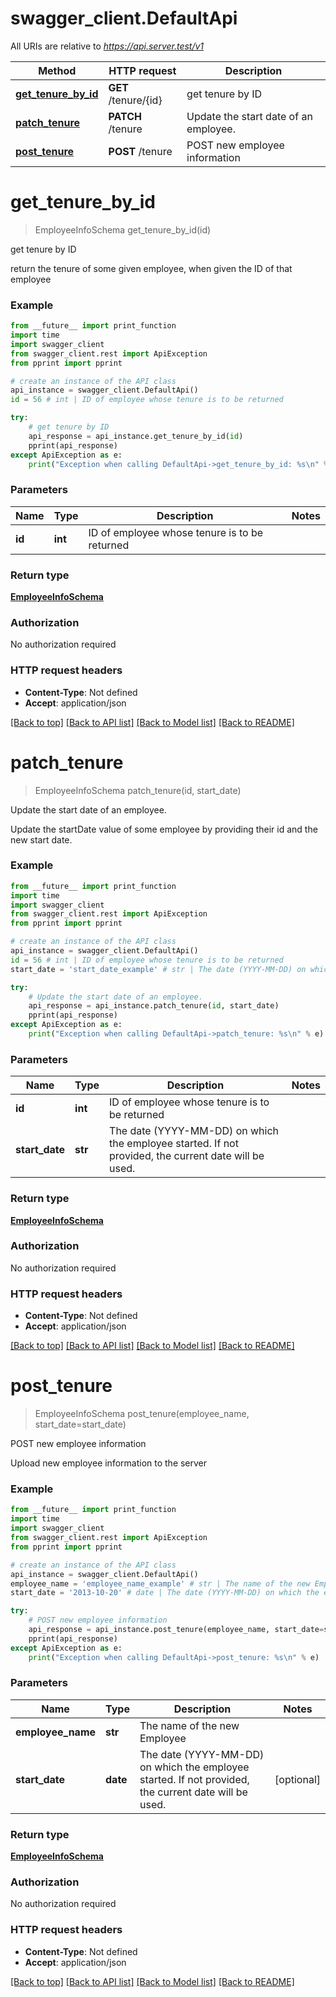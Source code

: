 # swagger_client.DefaultApi

All URIs are relative to *https://api.server.test/v1*

Method | HTTP request | Description
------------- | ------------- | -------------
[**get_tenure_by_id**](DefaultApi.md#get_tenure_by_id) | **GET** /tenure/{id} | get tenure by ID
[**patch_tenure**](DefaultApi.md#patch_tenure) | **PATCH** /tenure | Update the start date of an employee.
[**post_tenure**](DefaultApi.md#post_tenure) | **POST** /tenure | POST new employee information

# **get_tenure_by_id**
> EmployeeInfoSchema get_tenure_by_id(id)

get tenure by ID

return the tenure of some given employee, when given the ID of that employee

### Example
```python
from __future__ import print_function
import time
import swagger_client
from swagger_client.rest import ApiException
from pprint import pprint

# create an instance of the API class
api_instance = swagger_client.DefaultApi()
id = 56 # int | ID of employee whose tenure is to be returned

try:
    # get tenure by ID
    api_response = api_instance.get_tenure_by_id(id)
    pprint(api_response)
except ApiException as e:
    print("Exception when calling DefaultApi->get_tenure_by_id: %s\n" % e)
```

### Parameters

Name | Type | Description  | Notes
------------- | ------------- | ------------- | -------------
 **id** | **int**| ID of employee whose tenure is to be returned | 

### Return type

[**EmployeeInfoSchema**](EmployeeInfoSchema.md)

### Authorization

No authorization required

### HTTP request headers

 - **Content-Type**: Not defined
 - **Accept**: application/json

[[Back to top]](#) [[Back to API list]](../README.md#documentation-for-api-endpoints) [[Back to Model list]](../README.md#documentation-for-models) [[Back to README]](../README.md)

# **patch_tenure**
> EmployeeInfoSchema patch_tenure(id, start_date)

Update the start date of an employee.

Update the startDate value of some employee by providing their id and the new start date.

### Example
```python
from __future__ import print_function
import time
import swagger_client
from swagger_client.rest import ApiException
from pprint import pprint

# create an instance of the API class
api_instance = swagger_client.DefaultApi()
id = 56 # int | ID of employee whose tenure is to be returned
start_date = 'start_date_example' # str | The date (YYYY-MM-DD) on which the employee started. If not provided, the current date will be used.

try:
    # Update the start date of an employee.
    api_response = api_instance.patch_tenure(id, start_date)
    pprint(api_response)
except ApiException as e:
    print("Exception when calling DefaultApi->patch_tenure: %s\n" % e)
```

### Parameters

Name | Type | Description  | Notes
------------- | ------------- | ------------- | -------------
 **id** | **int**| ID of employee whose tenure is to be returned | 
 **start_date** | **str**| The date (YYYY-MM-DD) on which the employee started. If not provided, the current date will be used. | 

### Return type

[**EmployeeInfoSchema**](EmployeeInfoSchema.md)

### Authorization

No authorization required

### HTTP request headers

 - **Content-Type**: Not defined
 - **Accept**: application/json

[[Back to top]](#) [[Back to API list]](../README.md#documentation-for-api-endpoints) [[Back to Model list]](../README.md#documentation-for-models) [[Back to README]](../README.md)

# **post_tenure**
> EmployeeInfoSchema post_tenure(employee_name, start_date=start_date)

POST new employee information

Upload new employee information to the server

### Example
```python
from __future__ import print_function
import time
import swagger_client
from swagger_client.rest import ApiException
from pprint import pprint

# create an instance of the API class
api_instance = swagger_client.DefaultApi()
employee_name = 'employee_name_example' # str | The name of the new Employee
start_date = '2013-10-20' # date | The date (YYYY-MM-DD) on which the employee started. If not provided, the current date will be used. (optional)

try:
    # POST new employee information
    api_response = api_instance.post_tenure(employee_name, start_date=start_date)
    pprint(api_response)
except ApiException as e:
    print("Exception when calling DefaultApi->post_tenure: %s\n" % e)
```

### Parameters

Name | Type | Description  | Notes
------------- | ------------- | ------------- | -------------
 **employee_name** | **str**| The name of the new Employee | 
 **start_date** | **date**| The date (YYYY-MM-DD) on which the employee started. If not provided, the current date will be used. | [optional] 

### Return type

[**EmployeeInfoSchema**](EmployeeInfoSchema.md)

### Authorization

No authorization required

### HTTP request headers

 - **Content-Type**: Not defined
 - **Accept**: application/json

[[Back to top]](#) [[Back to API list]](../README.md#documentation-for-api-endpoints) [[Back to Model list]](../README.md#documentation-for-models) [[Back to README]](../README.md)

